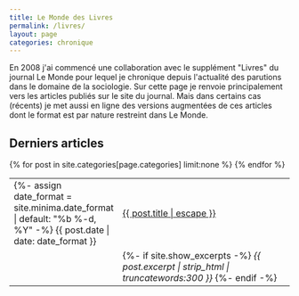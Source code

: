 ```yaml
---
title: Le Monde des Livres
permalink: /livres/
layout: page
categories: chronique
---
```


En 2008 j'ai commencé une collaboration avec le supplément "Livres" du journal Le Monde pour lequel je chronique depuis l'actualité des parutions dans le domaine de la sociologie.
Sur cette page je renvoie principalement vers les articles publiés sur le site du journal. Mais dans certains cas (récents) je met aussi en ligne des versions augmentées de ces articles dont le format est par nature restreint dans Le Monde.

<h2>Derniers articles</h2>

  <table style="width:100%;border:none;">
  {% for post in site.categories[page.categories] limit:none %}
    <tr>
      <td style="width:15%;border:none;">
      {%- assign date_format = site.minima.date_format | default: "%b %-d, %Y" -%}
      <span>{{ post.date | date: date_format }}</span>
      </td>
      <td style="border:none;">
        <a href="{{ post.url | relative_url }}">
          {{ post.title | escape }}
        </a>
      </td>
    </tr>
    <tr>
      <td style="width:15%;border:none;">
      </td>
      <td style="border:none;">
      {%- if site.show_excerpts -%}
        <i>{{ post.excerpt | strip_html | truncatewords:300 }}</i>
      {%- endif -%}
      </td>
    </tr>
    {% endfor %}
  </table>
<br>
